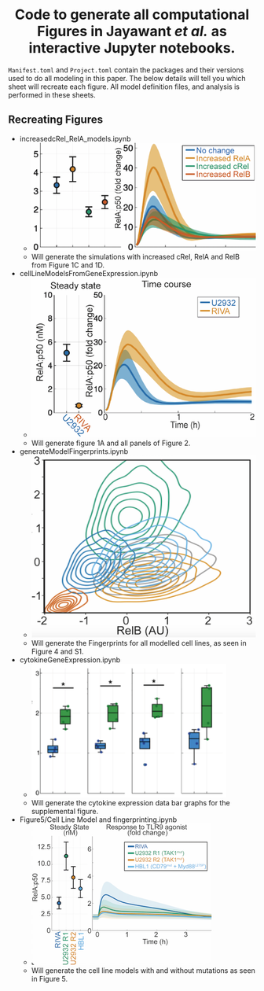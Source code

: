 <h1 align="center">
  <br>
  Code to generate all computational Figures in Jayawant <i>et al.</i> as interactive Jupyter notebooks.
  <br>
</h1>

`Manifest.toml` and `Project.toml` contain the packages and their versions used to do all modeling in this paper. The below details will tell you which sheet will recreate each figure. All model definition files, and analysis is performed in these sheets.

## Recreating Figures

* increasedcRel_RelA_models.ipynb
  - ![Figure 1 Example](/Images/Figure1Example.png)
  - Will generate the simulations with increased cRel, RelA and RelB from Figure 1C and 1D.
* cellLineModelsFromGeneExpression.ipynb
  - ![Figure 2 Example](/Images/Figure2Example.png)
  - Will generate figure 1A and all panels of Figure 2.
* generateModelFingerprints.ipynb
  - ![Figure 4 Example](/Images/Figure4Example.png)
  - Will generate the Fingerprints for all modelled cell lines, as seen in Figure 4 and S1.
* cytokineGeneExpression.ipynb
  - ![Figure 4 Example](/Images/supplementalFigExample.png)
  - Will generate the cytokine expression data bar graphs for the supplemental figure.
* Figure5/Cell Line Model and fingerprinting.ipynb
  - ![Figure 5 Example](/Images/Figure5Example.png)
  - Will generate the cell line models with and without mutations as seen in Figure 5.
